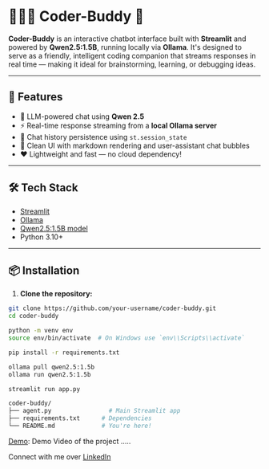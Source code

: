 # 👨🏻‍💻 Coder-Buddy 🤖

**Coder-Buddy** is an interactive chatbot interface built with **Streamlit** and powered by **Qwen2.5:1.5B**, running locally via **Ollama**. It's designed to serve as a friendly, intelligent coding companion that streams responses in real time — making it ideal for brainstorming, learning, or debugging ideas.

---

## 🚀 Features

- 🧠 LLM-powered chat using **Qwen 2.5**
- ⚡ Real-time response streaming from a **local Ollama server**
- 📜 Chat history persistence using `st.session_state`
- 🧼 Clean UI with markdown rendering and user-assistant chat bubbles
- ❤️ Lightweight and fast — no cloud dependency!

---

## 🛠️ Tech Stack

- [Streamlit](https://streamlit.io/)
- [Ollama](https://ollama.com/)
- [Qwen2.5:1.5B model](https://huggingface.co/Qwen)
- Python 3.10+

---

## 📦 Installation

1. **Clone the repository:**

```bash
git clone https://github.com/your-username/coder-buddy.git
cd coder-buddy

python -m venv env
source env/bin/activate  # On Windows use `env\\Scripts\\activate`

pip install -r requirements.txt

ollama pull qwen2.5:1.5b
ollama run qwen2.5:1.5b

streamlit run app.py

coder-buddy/
├── agent.py                # Main Streamlit app
├── requirements.txt      # Dependencies
└── README.md             # You're here!

```
[Demo](https://youtu.be/omMegjMm7bw): Demo Video of the project .....

Connect with me over [LinkedIn](www.linkedin.com/in/snehal-python)
